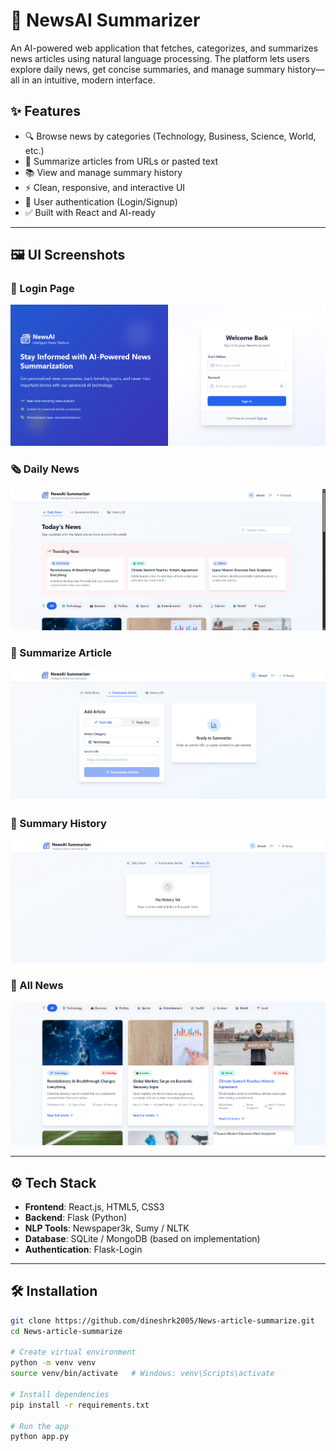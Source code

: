 # 🧠 NewsAI Summarizer

An AI-powered web application that fetches, categorizes, and summarizes news articles using natural language processing. The platform lets users explore daily news, get concise summaries, and manage summary history—all in an intuitive, modern interface.

## ✨ Features

- 🔍 Browse news by categories (Technology, Business, Science, World, etc.)
- 🧠 Summarize articles from URLs or pasted text
- 📚 View and manage summary history
- ⚡ Clean, responsive, and interactive UI
- 🧾 User authentication (Login/Signup)
- ✅ Built with React and AI-ready

---

## 🖼️ UI Screenshots

### 🔐 Login Page
![Login Page](https://github.com/dineshrk2005/News-article-summarize/blob/main/Web%20Image/Login%20Page.png?raw=true)

### 🗞️ Daily News
![Daily News](https://github.com/dineshrk2005/News-article-summarize/blob/main/Web%20Image/Daily%20News.png?raw=true)

### 🧠 Summarize Article
![News Summarizer](https://github.com/dineshrk2005/News-article-summarize/blob/main/Web%20Image/News%20Summarizer.png?raw=true)

### 📜 Summary History
![History Page](https://github.com/dineshrk2005/News-article-summarize/blob/main/Web%20Image/History%20Page.png?raw=true)

### 📰 All News
![All News Page](https://github.com/dineshrk2005/News-article-summarize/blob/main/Web%20Image/All%20News%20Page.png?raw=true)

---

## ⚙️ Tech Stack

- **Frontend**: React.js, HTML5, CSS3
- **Backend**: Flask (Python)
- **NLP Tools**: Newspaper3k, Sumy / NLTK
- **Database**: SQLite / MongoDB (based on implementation)
- **Authentication**: Flask-Login

---

## 🛠️ Installation

```bash
git clone https://github.com/dineshrk2005/News-article-summarize.git
cd News-article-summarize

# Create virtual environment
python -m venv venv
source venv/bin/activate   # Windows: venv\Scripts\activate

# Install dependencies
pip install -r requirements.txt

# Run the app
python app.py
